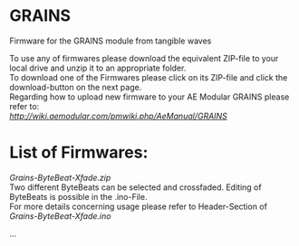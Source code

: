 # GRAINS
Firmware for the GRAINS module from tangible waves

To use any of firmwares please download the equivalent ZIP-file to your local drive and unzip it to an appropriate folder.  
To download one of the Firmwares please click on its ZIP-file and click the download-button on the next page.   
Regarding how to upload new firmware to your AE Modular GRAINS please refer to:    
*http://wiki.aemodular.com/pmwiki.php/AeManual/GRAINS*

List of Firmwares:
==================
*Grains-ByteBeat-Xfade.zip*                                                                 
Two different ByteBeats can be selected and crossfaded. Editing of ByteBeats is possible in the .ino-File.   
For more details concerning usage please refer to Header-Section of *Grains-ByteBeat-Xfade.ino*

...
